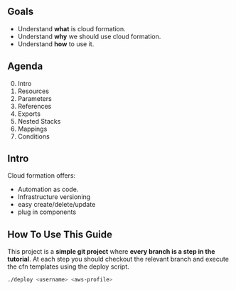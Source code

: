 Goals
-----
* Understand **what** is cloud formation.
* Understand **why** we should use cloud formation.
* Understand **how** to use it.


Agenda
------
0. Intro
0. Resources
0. Parameters
0. References
0. Exports
0. Nested Stacks
0. Mappings
0. Conditions


Intro
-----
Cloud formation offers:
* Automation as code.
* Infrastructure versioning
* easy create/delete/update
* plug in components


How To Use This Guide
---------------------
This project is a **simple git project** where **every branch is a step in the tutorial**.
At each step you should checkout the relevant branch and execute the cfn templates using the deploy script.

```bash
./deploy <username> <aws-profile>
```
